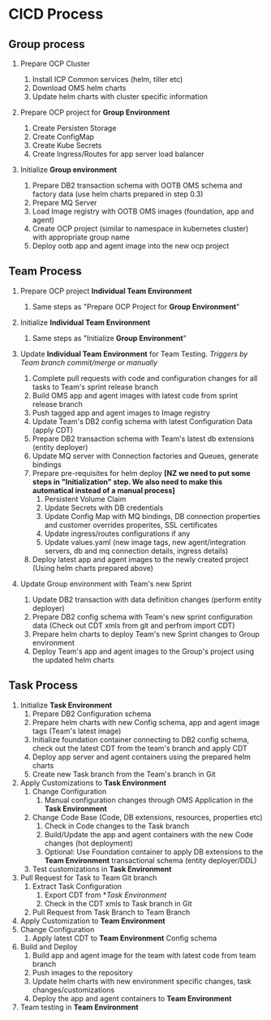 # CICD Process

## Group process

1. Prepare OCP Cluster
   1. Install ICP Common services (helm, tiller etc)
   2. Download OMS helm charts
   3. Update helm charts with cluster specific information
  
1. Prepare OCP project for **Group Environment**

   1. Create Persisten Storage
   1. Create ConfigMap
   1. Create Kube Secrets
   1. Create Ingress/Routes for app server load balancer

1. Initialize **Group environment**
   
   1. Prepare DB2 transaction schema with OOTB OMS schema and factory data (use helm charts prepared in step 0.3)
   2. Prepare MQ Server
   3. Load Image registry with OOTB OMS images (foundation, app and agent)
   4. Create OCP project (similar to namespace in kubernetes cluster) with appropriate group name
   5. Deploy ootb app and agent image into the new ocp project

## Team Process

1. Prepare OCP project **Individual Team Environment**
   1. Same steps as "Prepare OCP Project for **Group Environment**"

1. Initialize **Individual Team Environment**

   1. Same steps as "Initialize **Group Environment**"

1. Update **Individual Team Environment** for Team Testing. *Triggers by Team branch commit/merge or manually*
   1. Complete pull requests with code and configuration changes for all tasks to Team's sprint release branch
   2. Build OMS app and agent images with latest code from sprint release branch
   3. Push tagged app and agent images to Image registry
   4. Update Team's DB2 config schema with latest Configuration Data (apply CDT)
   5. Prepare DB2 transaction schema with Team's latest db extensions (entity deployer)
   6. Update MQ server with Connection factories and Queues, generate bindings   
   8. Prepare pre-requisites for helm deploy **[NZ we need to put some steps in "Initialization" step. We also need to make this automatical instead of a manual process]**
      1. Persistent Volume Claim
      2. Update Secrets with DB credentials
      3. Update Config Map with MQ bindings, DB connection properties and customer overrides properites, SSL certificates
      4. Update ingress/routes configurations if any
      5. Update values.yaml (new image tags, new agent/integration servers, db and mq connection details, ingress details) 
   9. Deploy latest app and agent images to the newly created project (Using helm charts prepared above)
   

1. Update Group environment with Team's new Sprint
   1. Update DB2 transaction with data definition changes (perform entity deployer)
   2. Prepare DB2 config schema with Team's new sprint configuration data (Check out CDT xmls from git and perfrom import CDT)
   3. Prepare helm charts to deploy Team's new Sprint changes to Group environment
   4. Deploy Team's app and agent images to the Group's project using the updated helm charts
   
## Task Process
1. Initialize **Task Environment**
   1. Prepare DB2 Configuration schema
   2. Prepare helm charts with new Config schema, app and agent image tags (Team's latest image)
   3. Initialize foundation container connecting to DB2 config schema, check out the latest CDT from the team's branch and apply CDT
   4. Deploy app server and agent containers using the prepared helm charts
   5. Create new Task branch from the Team's branch in Git
2. Apply Customizations to **Task Environment**
   1. Change Configuration
      1. Manual configuration changes through OMS Application in the **Task Environment**
   2. Change Code Base (Code, DB extensions, resources, properties etc)
      1. Check in Code changes to the Task branch
      2. Build/Update the app and agent containers with the new Code changes (hot deployment)
      3. Optional: Use Foundation container to apply DB extensions to the **Team Environment** transactional schema (entity deployer/DDL)
   3. Test customizations in **Task Environment**
3. Pull Request for Task to Team Git branch
   1. Extract Task Configuration   
      1. Export CDT from **Task Environment*
      2. Check in the CDT xmls to Task branch in Git
   2. Pull Request from Task Branch to Team Branch
 4. Apply Customization to **Team Environment**  
   1. Change Configuration
      1. Apply latest CDT to **Team Environment** Config schema
   2. Build and Deploy
      1. Build app and agent image for the team with latest code from team branch
      2. Push images to the repository
      3. Update helm charts with new environment specific changes, task changes/customizations
      4. Deploy the app and agent containers to **Team Environment**
  5. Team testing in **Team Environment**    
   
